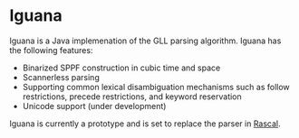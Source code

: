 Iguana
======

Iguana is a Java implemenation of the GLL parsing algorithm. Iguana has the following features:

- Binarized SPPF construction in cubic time and space
- Scannerless parsing
- Supporting common lexical disambiguation mechanisms such as follow restrictions, precede restrictions, and keyword reservation
- Unicode support (under development)

Iguana is currently a prototype and is set to replace the parser in [Rascal](http://www.rascal-mpl.org).
